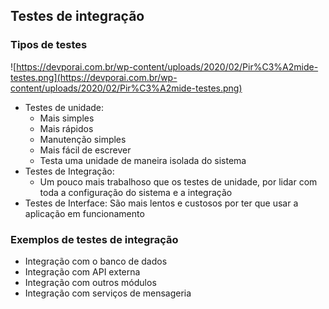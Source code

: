## Testes de integração

### Tipos de testes

![https://devporai.com.br/wp-content/uploads/2020/02/Pir%C3%A2mide-testes.png](https://devporai.com.br/wp-content/uploads/2020/02/Pir%C3%A2mide-testes.png)

- Testes de unidade:
    - Mais simples
    - Mais rápidos
    - Manutenção simples
    - Mais fácil de escrever
    - Testa uma unidade de maneira isolada do sistema
- Testes de Integração:
    - Um pouco mais trabalhoso que os testes de unidade, por lidar com toda a configuração do sistema e a integração
- Testes de Interface: São mais lentos e custosos por ter que usar a aplicação em funcionamento

### Exemplos de testes de integração

- Integração com o banco de dados
- Integração com API externa
- Integração com outros módulos
- Integração com serviços de mensageria

